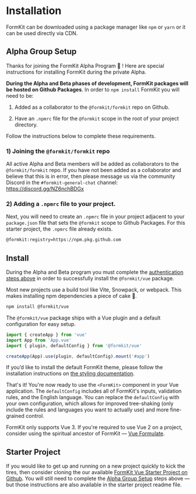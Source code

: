 # Installation

FormKit can be downloaded using a package manager like `npm` or `yarn` or it can be used directly via CDN.

## Alpha Group Setup

Thanks for joining the FormKit Alpha Program 🎉 ! Here are special instructions for installing FormKit during the private Alpha.

<callout type="warning" label="Important Installation Instructions">
<strong>During the Alpha and Beta phases of development, FormKit packages will be hosted on
Github Packages</strong>. In order to <code>npm install</code> FormKit you will need to be:

1. Added as a collaborator to the `@formkit/formkit` repo on Github.
<!-- 2. Authenticated with Github via an `~/.npmrc` entry or via `npm` on the command line. -->
2. Have an `.npmrc` file for the `@formkit` scope in the root of your project directory.

Follow the instructions below to complete these requirements.

</callout>

### 1) Joining the `@formkit/formkit` repo

All active Alpha and Beta members will be added as collaborators to the `@formkit/formkit` repo.
If you have not been added as a collaborator and believe that this is in error, then please message us via the
community Discord in the `#formkit-general-chat` channel: https://discord.gg/NZ6nchBDGx

<!-- ### 2) Authenticating with Github Packages

In order to download private Github packages via `npm` you will need to [create a
personal access token (PAT)](https://github.com/settings/tokens) in your Github
account with at least the `repo` and `read:packages` scopes enabled.

Next, you can either add the token to your global `~/.npmrc` file:

```bash
//npm.pkg.github.com/:_authToken=TOKEN
```
#### — OR —

Sign in via the command line with the `@formkit` scope flag set.
<strong>the password prompt requires your Personal Access Token, not your GitHub password.</strong>

```bash
$ npm login --scope=@formkit --registry=https://npm.pkg.github.com

> Username: GITHUB_USERNAME
> Password: PERSONAL_ACCESS_TOKEN
> Email: PUBLIC_EMAIL_ADDRESS
``` -->

### 2) Adding a `.npmrc` file to your project.

Next, you will need to create an `.npmrc` file in your project adjacent to your
`package.json` file that sets the `@formkit` scope to Github Packages.
For this starter project, the `.npmrc` file already exists.

```bash
@formkit:registry=https://npm.pkg.github.com
```

## Install

<callout type="warning" label="Important Installation Instructions">
During the Alpha and Beta program you must complete the <a href="#alpha-group-setup">authentication steps above</a>
in order to successfully install the <code>@formkit/vue</code> package.
</callout>

Most new projects use a build tool like Vite, Snowpack, or webpack. This makes installing npm dependencies a piece of cake 🍰.

```sh
npm install @formkit/vue
```

The `@formkit/vue` package ships with a Vue plugin and a default configuration for easy setup.

```js
import { createApp } from 'vue'
import App from 'App.vue'
import { plugin, defaultConfig } from '@formkit/vue'

createApp(App).use(plugin, defaultConfig).mount('#app')
```

<callout type="tip" label="Default theme">
If you’d like to install the default FormKit theme, please follow the installation instructions on <a href="/essentials/styling">the styling documentation</a>.
</callout>

That's it! You're now ready to use the `<FormKit>` component in your Vue application. The `defaultConfig` includes all of FormKit's inputs, validation rules, and the English language. You can replace the `defaultConfig` with your own configuration, which allows for improved tree-shaking (only include the rules and languages you want to actually use) and more fine-grained control.

<callout type="warning" label="Vue 2">
FormKit only supports Vue 3. If you're required to use Vue 2 on a project, consider using the spiritual ancestor of FormKit — <a href="https://vueformulate.com" target="_blank">Vue Formulate</a>.
</callout>

## Starter Project

If you would like to get up and running on a new project quickly to kick the tires, then consider
cloning the our available [FormKit Vue Starter Project on Github](https://github.com/formkit/formkit-vue-starter-project).
You will still need to complete the [Alpha Group Setup](#alpha-group-setup) steps above
— but those instructions are also available in the starter project readme file.

<!-- ## From a CDN

FormKit can also be used directly from a CDN with a simple `<script>` tag.

```html
<script src="https://unpkg.com/vue@next"></script>
<script src="https://unpkg.com/@formkit/vue/formkit-vue.js"></script>
```

Then anywhere after that point in your application, you can access the `FormKitVue` global variable which includes everything you need to boot up FormKit.

```js
// Extract from FormKitVue global.
const { plugin, defaultConfig, FormKit } = FormKitVue

// Some root application
const App = {
  template: `
  <div>
    <h1>Your App!</h1>
    <FormKit type="text" />
  </div>`
}

Vue.createApp(App).use(plugin, defaultConfig).mount('#app')
``` -->
